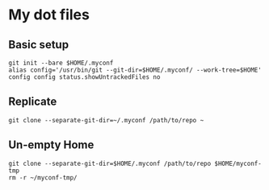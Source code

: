 # My dot files

## Basic setup

```console
git init --bare $HOME/.myconf
alias config='/usr/bin/git --git-dir=$HOME/.myconf/ --work-tree=$HOME'
config config status.showUntrackedFiles no
```


## Replicate

```console
git clone --separate-git-dir=~/.myconf /path/to/repo ~

```
        

## Un-empty Home
```console
git clone --separate-git-dir=$HOME/.myconf /path/to/repo $HOME/myconf-tmp
rm -r ~/myconf-tmp/
```

